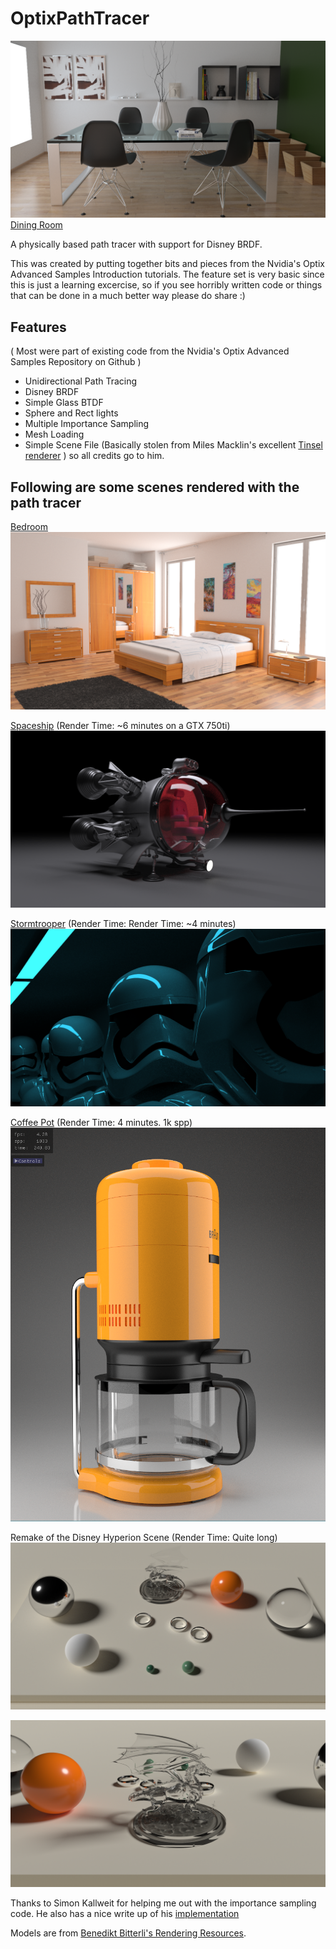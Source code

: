 
OptixPathTracer
==========

![Dining Room](./dining.png)
[Dining Room](https://www.blendswap.com/blends/view/86457)

A physically based path tracer with support for Disney BRDF.

This was created by putting together bits and pieces from the Nvidia's Optix Advanced Samples Introduction tutorials.
The feature set is very basic since this is just a learning excercise, so if you see horribly written code or things that
can be done in a much better way please do share :)

Features
--------
( Most were part of existing code from the Nvidia's Optix Advanced Samples Repository on Github )  
- Unidirectional Path Tracing  
- Disney BRDF  
- Simple Glass BTDF  
- Sphere and Rect lights  
- Multiple Importance Sampling  
- Mesh Loading
- Simple Scene File (Basically stolen from Miles Macklin's excellent [Tinsel renderer](https://github.com/mmacklin/tinsel) ) so all credits go to him.

Following are some scenes rendered with the path tracer
--------
[Bedroom](https://benedikt-bitterli.me/resources)
![Bedroom](./bedroom.png)

[Spaceship](https://www.blendswap.com/blends/view/75686) (Render Time: ~6 minutes on a GTX 750ti)
![Spaceship](./spaceship.png)

[Stormtrooper](https://www.blendswap.com/blends/view/76637) (Render Time: Render Time: ~4 minutes)
![Stormtrooper](./stormtrooper.png)

[Coffee Pot](https://benedikt-bitterli.me/resources) (Render Time: 4 minutes. 1k spp)
![Coffee Pot](./coffee_pot.png)

Remake of the Disney Hyperion Scene (Render Time: Quite long)
![Hyperion Scene](./hyperion.png)

![Dragon closeup](./dragon.png)

Thanks to Simon Kallweit for helping me out with the importance sampling code. He also has a nice write up of his [implementation](http://simon-kallweit.me/rendercompo2015/)

Models are from [Benedikt Bitterli's Rendering Resources](https://benedikt-bitterli.me/resources).

